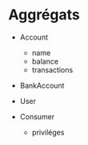 # Aggrégats

* Account
  - name
  - balance
  - transactions

* BankAccount

* User

* Consumer
  - priviléges
